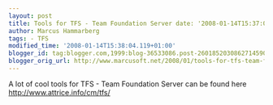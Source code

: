 ```yaml
---
layout: post
title: Tools for TFS - Team Foundation Server date: '2008-01-14T15:37:00.000+01:00'
author: Marcus Hammarberg
tags: - TFS
modified_time: '2008-01-14T15:38:04.119+01:00'
blogger_id: tag:blogger.com,1999:blog-36533086.post-2601852030862714590
blogger_orig_url: http://www.marcusoft.net/2008/01/tools-for-tfs-team-foundation-server.html
---
```


A lot of cool tools for TFS - Team Foundation Server can be found
here
<http://www.attrice.info/cm/tfs/>
